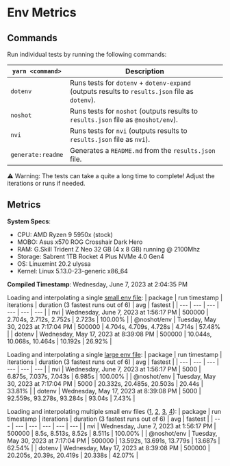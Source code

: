 # Env Metrics

## Commands

Run individual tests by running the following commands:

| `yarn <command>` | Description                                                                                     |
| ---------------- | ----------------------------------------------------------------------------------------------- |
| `dotenv`         | Runs tests for `dotenv` + `dotenv-expand` (outputs results to `results.json` file as `dotenv`). |
| `noshot`         | Runs tests for `noshot` (outputs results to `results.json` file as `@noshot/env`).                |
| `nvi`            | Runs tests for `nvi` (outputs results to `results.json` file as `nvi`).                       |
| `generate:readme`| Generates a `README.md` from the `results.json` file.                                           |

⚠️ Warning: The tests can take a quite a long time to complete! Adjust the iterations or runs if needed.


## Metrics

**System Specs**:

- CPU: AMD Ryzen 9 5950x (stock)
- MOBO: Asus x570 ROG Crosshair Dark Hero
- RAM: G.Skill Trident Z Neo 32 GB (4 x 8 GB) running @ 2100Mhz
- Storage: Sabrent 1TB Rocket 4 Plus NVMe 4.0 Gen4
- OS: Linuxmint 20.2 ulyssa
- Kernel: Linux 5.13.0-23-generic x86_64

**Compiled Timestamp**: Wednesday, June 7, 2023 at 2:04:35 PM

Loading and interpolating a single [small env file](https://github.com/mattcarlotta/nvi/blob/main/benchmarks/.env):
| package | run timestamp | iterations | duration (3 fastest runs out of 6) | avg | fastest |
| --- | --- | --- | --- | --- | --- |
| nvi | Wednesday, June 7, 2023 at 1:56:17 PM | 500000 | 2.704s, 2.712s, 2.752s | 2.723s | 100.00% |
| @noshot/env | Tuesday, May 30, 2023 at 7:17:04 PM | 500000 | 4.704s, 4.709s, 4.728s | 4.714s | 57.48% |
| dotenv | Wednesday, May 17, 2023 at 8:39:08 PM | 500000 | 10.044s, 10.068s, 10.464s | 10.192s | 26.92% |

Loading and interpolating a single [large env file](https://github.com/mattcarlotta/nvi/blob/main/benchmarks/.env.interp):
| package | run timestamp | iterations | duration (3 fastest runs out of 6) | avg | fastest |
| --- | --- | --- | --- | --- | --- |
| nvi | Wednesday, June 7, 2023 at 1:56:17 PM | 5000 | 6.875s, 7.037s, 7.043s | 6.985s | 100.00% |
| @noshot/env | Tuesday, May 30, 2023 at 7:17:04 PM | 5000 | 20.332s, 20.485s, 20.503s | 20.44s | 33.81% |
| dotenv | Wednesday, May 17, 2023 at 8:39:08 PM | 5000 | 92.559s, 93.278s, 93.284s | 93.04s | 7.43% |

Loading and interpolating multiple small env files ([1](https://github.com/mattcarlotta/nvi/blob/main/benchmarks/.env), [2](https://github.com/mattcarlotta/nvi/blob/main/benchmarks/.env.development), [3](https://github.com/mattcarlotta/nvi/blob/main/benchmarks/.env.local), [4](https://github.com/mattcarlotta/nvi/blob/main/benchmarks/.env.development.local)):
| package | run timestamp | iterations | duration (3 fastest runs out of 6) | avg | fastest |
| --- | --- | --- | --- | --- | --- |
| nvi | Wednesday, June 7, 2023 at 1:56:17 PM | 500000 | 8.5s, 8.513s, 8.52s | 8.511s | 100.00% |
| @noshot/env | Tuesday, May 30, 2023 at 7:17:04 PM | 500000 | 13.592s, 13.691s, 13.779s | 13.687s | 62.54% |
| dotenv | Wednesday, May 17, 2023 at 8:39:08 PM | 500000 | 20.205s, 20.39s, 20.419s | 20.338s | 42.07% |
